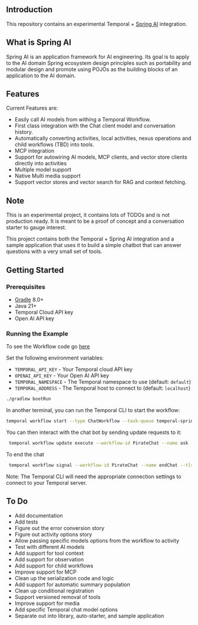 ## Introduction

This repository contains an experimental Temporal + [Spring AI](https://spring.io/projects/spring-ai) integration. 

## What is Spring AI

Spring AI is an application framework for AI engineering. Its goal is to apply to the AI domain Spring ecosystem design principles such as portability and modular design and promote using POJOs as the building blocks of an application to the AI domain.

## Features

Current Features are:
* Easily call AI models from withing a Temporal Workflow.
* First class integration with the Chat client model and conversation history.
* Automatically converting activities, local activities, nexus operations and child workflows (TBD) into tools.
* MCP integration
* Support for autowiring AI models, MCP clients, and vector store clients directly into activities
* Multiple model support
* Native Multi media support
* Support vector stores and vector search for RAG and context fetching.

## Note

This is an experimental project, it contains lots of TODOs and is not production ready. It is meant to be a proof of concept and a conversation starter to gauge interest.

This project contains both the Temporal + Spring AI integration and a sample application that uses it to build a simple chatbot that can answer questions with a very small set of tools.

## Getting Started

### Prerequisites

* [Gradle](https://gradle.org/) 8.0+
* Java 21+
* Temporal Cloud API key
* Open AI API key

### Running the Example

To see the Workflow code go [here](src/main/java/io/temporal/ai/workflows/ChatWorkflowImpl.java)


Set the following environment variables:
* `TEMPORAL_API_KEY` - Your Temporal cloud API key
* `OPENAI_API_KEY` - Your Open AI API key
* `TEMPORAL_NAMESPACE` - The Temporal namespace to use (default: `default`)
* `TEMPORAL_ADDRESS` - The Temporal host to connect to (default: `localhost`)


```bash
./gradlew bootRun
```

In another terminal, you can run the Temporal CLI to start the workflow:

```bash
temporal workflow start --type ChatWorkflow --task-queue temporal-spring-ai-chat-taskqueue --input '"You are a friendly chat bot that answers question in the voice of a Pirate"' --workflow-id PirateChat --tls
```
You can then interact with the chat bot by sending update requests to it:

```bash
 temporal workflow update execute --workflow-id PirateChat --name ask --input '"Can you set me an alarm to fire in two hours and tell me when"' --tls
```

To end the chat

```bash
 temporal workflow signal --workflow-id PirateChat --name endChat --tls
```

Note: The Temporal CLI will need the appropriate connection settings to connect to your Temporal server.

## To Do

* Add documentation
* Add tests
* Figure out the error conversion story
* Figure out activity options story
* Allow passing specific models options from the workflow to activity
* Test with different AI models
* Add support for tool context
* Add support for observation
* Add support for child workflows
* Improve support for MCP
* Clean up the serialization code and logic
* Add support for automatic summary population
* Clean up conditional registration
* Support versioned removal of tools
* Improve support for media
* Add specific Temporal chat model options
* Separate out into library, auto-starter, and sample application